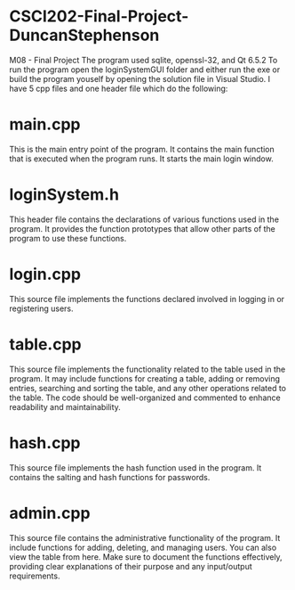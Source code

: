 # CSCI202-Final-Project-DuncanStephenson
 M08 - Final Project
The program used sqlite, openssl-32, and Qt 6.5.2
To run the program open the loginSystemGUI folder and either run the exe or build the program youself by opening the solution file in Visual Studio.
I have 5 cpp files and one  header file which do the following:

# main.cpp

This is the main entry point of the program. It contains the main function that is executed when the program runs. It starts the main login window.

# loginSystem.h

This header file contains the declarations of various functions used in the program. It provides the function prototypes that allow other parts of the program to use these functions. 

# login.cpp

This source file implements the functions declared involved in logging in or registering users.

# table.cpp

This source file implements the functionality related to the table used in the program. It may include functions for creating a table, adding or removing entries, searching and sorting the table, and any other operations related to the table. The code should be well-organized and commented to enhance readability and maintainability.

# hash.cpp

This source file implements the hash function used in the program. It contains the salting and hash functions for passwords.

# admin.cpp

This source file contains the administrative functionality of the program. It include functions for adding, deleting, and managing users. You can also view the table from here. Make sure to document the functions effectively, providing clear explanations of their purpose and any input/output requirements.
